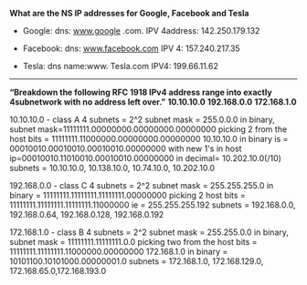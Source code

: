 **What are the NS IP addresses for Google, Facebook and Tesla**

* Google:
dns: www.google .com.
IPV 4address: 142.250.179.132

* Facebook:
dns: www.facebook.com
IPV 4: 157.240.217.35

* Tesla:
dns name:www. Tesla.com
IPV4: 199.66.11.62
---

**“Breakdown the following RFC 1918 IPv4 address range into exactly 4subnetwork with no address left over.”**
**10.10.10.0**
**192.168.0.0**
**172.168.1.0**


10.10.10.0 - class A
4 subnets = 2^2
subnet mask = 255.0.0.0
in binary, subnet mask=11111111.00000000.00000000.00000000
picking 2 from the host bits = 11111111.11000000.00000000.00000000
10.10.10.0 in binary is = 00010010.00010010.00010010.00000000
with new 1's in host ip=00010010.11010010.00010010.00000000
in decimal= 10.202.10.0(/10)
subnets = 10.10.10.0, 10.138.10.0, 10.74.10.0, 10.202.10.0

192.168.0.0 - class C
4 subnets = 2^2
subnet mask = 255.255.255.0
in  binary = 11111111.11111111.11111111.00000000
picking 2 host bits = 11111111.11111111.11111111.11000000
ie = 255.255.255.192
subnets = 192.168.0.0, 192.168.0.64, 192.168.0.128, 192.168.0.192

172.168.1.0 - class B
4 subnets = 2^2
subnet mask = 255.255.0.0
in binary, subnet mask = 11111111.11111111.0.0
picking two from the host bits = 11111111.11111111.11000000.00000000
172.168.1.0 in binary = 10101100.10101000.00000001.0
subnets = 172.168.1.0, 172.168.129.0, 172.168.65.0,172.168.193.0